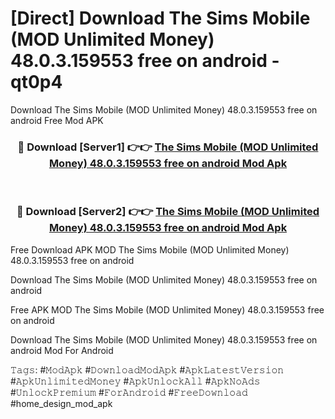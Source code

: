 # [Direct] Download The Sims Mobile (MOD Unlimited Money) 48.0.3.159553 free on android - qt0p4
Download The Sims Mobile (MOD Unlimited Money) 48.0.3.159553 free on android Free Mod APK

<div align="center">
<h3>🔴 Download [Server1] 👉👉 <a href="https://apk-comot.site?title=The_Sims_Mobile_(MOD_Unlimited_Money)_48.0.3.159553_free_on_android">The Sims Mobile (MOD Unlimited Money) 48.0.3.159553 free on android Mod Apk</a></h3><br>

<h3>🔴 Download [Server2] 👉👉 <a href="https://apk-comot.site?title=The_Sims_Mobile_(MOD_Unlimited_Money)_48.0.3.159553_free_on_android">The Sims Mobile (MOD Unlimited Money) 48.0.3.159553 free on android Mod Apk</a></h3>
</div>


Free Download APK MOD The Sims Mobile (MOD Unlimited Money) 48.0.3.159553 free on android

Download The Sims Mobile (MOD Unlimited Money) 48.0.3.159553 free on android 

Free APK MOD The Sims Mobile (MOD Unlimited Money) 48.0.3.159553 free on android 

Download The Sims Mobile (MOD Unlimited Money) 48.0.3.159553 free on android Mod For Android

𝚃𝚊𝚐𝚜: #𝙼𝚘𝚍𝙰𝚙𝚔 #𝙳𝚘𝚠𝚗𝚕𝚘𝚊𝚍𝙼𝚘𝚍𝙰𝚙𝚔 #𝙰𝚙𝚔𝙻𝚊𝚝𝚎𝚜𝚝𝚅𝚎𝚛𝚜𝚒𝚘𝚗 #𝙰𝚙𝚔𝚄𝚗𝚕𝚒𝚖𝚒𝚝𝚎𝚍𝙼𝚘𝚗𝚎𝚢 #𝙰𝚙𝚔𝚄𝚗𝚕𝚘𝚌𝚔𝙰𝚕𝚕 #𝙰𝚙𝚔𝙽𝚘𝙰𝚍𝚜 #𝚄𝚗𝚕𝚘𝚌𝚔𝙿𝚛𝚎𝚖𝚒𝚞𝚖 #𝙵𝚘𝚛𝙰𝚗𝚍𝚛𝚘𝚒𝚍 #𝙵𝚛𝚎𝚎𝙳𝚘𝚠𝚗𝚕𝚘𝚊𝚍 #home_design_mod_apk
